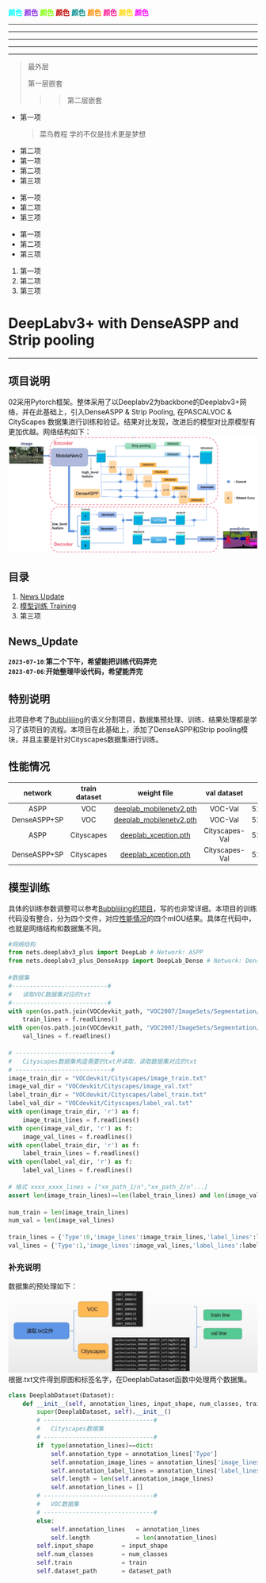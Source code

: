 
<font color=blue > </font>
<font color=cyan >**颜色**</font>
<font color= blueviolet>**颜色**</font>
<font color= chartreuse>**颜色**</font>
<font color= crismon>**颜色**</font>
<font color= darkcyan>**颜色**</font>
<font color= darkorange>**颜色**</font>
<font color= deeppink>**颜色**</font>
<font color=gold >**颜色**</font>
<font color= fuchsia>**颜色**</font>
***  
* * *  
*****
- - -
----------
> 最外层
> 
> 第一层嵌套
> > > 第二层嵌套
* 第一项
    > 菜鸟教程
    > 学的不仅是技术更是梦想
* 第二项
* 第一项
* 第二项
* 第三项

+ 第一项
+ 第二项
+ 第三项

- 第一项
- 第二项
- 第三项

1. 第一项
2. 第二项
3. 第三项



# DeepLabv3+ with DenseASPP and Strip pooling
---
## 项目说明  
02采用Pytorch框架。整体采用了以Deeplabv2为backbone的Deeplabv3+网络，并在此基础上，引入DenseASPP & Strip Pooling, 在PASCALVOC & CityScapes 数据集进行训练和验证。结果对比发现，改进后的模型对比原模型有更加优越。网络结构如下：  
![](page_img\net_structure.png)


## 目录
1. [News Update](#news_update)
2. [模型训练 Training](#模型训练)
3. 第三项
## News_Update
**`2023-07-10`**:**第二个下午，希望能把训练代码弄完**   
**`2023-07-06`**:**开始整理毕设代码，希望能弄完** 
## 特别说明
此项目参考了[Bubbliiiing](https://github.com/bubbliiiing/deeplabv3-plus-pytorch)的语义分割项目，数据集预处理、训练、结果处理都是学习了该项目的流程。本项目在此基础上，添加了DenseASPP和Strip pooling模块，并且主要是针对Cityscapes数据集进行训练。


## <span id="jump_性能情况">性能情况</span> 
|network | train dataset | weight file | val dataset | input size | mIOU | 
| :-----:| :-----: | :-----: | :------: | :------: | :------: | 
|ASPP | VOC | [deeplab_mobilenetv2.pth](https://github.com/bubbliiiing/deeplabv3-plus-pytorch/releases/download/v1.0/deeplab_mobilenetv2.pth) | VOC-Val | 512x512| 72.63 | 
|DenseASPP+SP | VOC | [deeplab_mobilenetv2.pth](https://github.com/bubbliiiing/deeplabv3-plus-pytorch/releases/download/v1.0/deeplab_mobilenetv2.pth) | VOC-Val | 512x512| 74.44 | 
|ASPP | Cityscapes| [deeplab_xception.pth](https://github.com/bubbliiiing/deeplabv3-plus-pytorch/releases/download/v1.0/deeplab_xception.pth) | Cityscapes-Val | 512x512|64.92 | 
|DenseASPP+SP | Cityscapes| [deeplab_xception.pth](https://github.com/bubbliiiing/deeplabv3-plus-pytorch/releases/download/v1.0/deeplab_xception.pth) | Cityscapes-Val | 512x512| 67.37 | 
## 模型训练
具体的训练参数调整可以参考[Bubbliiiing的项目](https://github.com/bubbliiiing/deeplabv3-plus-pytorch)，写的也非常详细。本项目的训练代码没有整合，分为四个文件，对应[性能情况](#jump_性能情况)的四个mIOU结果。具体在代码中，也就是网络结构和数据集不同。
```python
#网络结构
from nets.deeplabv3_plus import DeepLab # Network: ASPP
from nets.deeplabv3_plus_DenseAspp import DeepLab_Dense # Network: DenseASPP+SP

#数据集
#---------------------------#
#   读取VOC数据集对应的txt
#---------------------------#
with open(os.path.join(VOCdevkit_path, "VOC2007/ImageSets/Segmentation/train.txt"),"r") as f:
    train_lines = f.readlines()
with open(os.path.join(VOCdevkit_path, "VOC2007/ImageSets/Segmentation/val.txt"),"r") as f:
    val_lines = f.readlines()

# ---------------------------#
#   Cityscapes数据集构造需要的txt并读取，读取数据集对应的txt
# ---------------------------#
image_train_dir = "VOCdevkit/Cityscapes/image_train.txt"
image_val_dir = "VOCdevkit/Cityscapes/image_val.txt"
label_train_dir = "VOCdevkit/Cityscapes/label_train.txt"
label_val_dir = "VOCdevkit/Cityscapes/label_val.txt"
with open(image_train_dir, 'r') as f:
    image_train_lines = f.readlines()
with open(image_val_dir, 'r') as f:
    image_val_lines = f.readlines()
with open(label_train_dir, 'r') as f:
    label_train_lines = f.readlines()
with open(label_val_dir, 'r') as f:
    label_val_lines = f.readlines()

# 格式 xxxx_xxxx_lines = ["xx_path_1/n","xx_path_2/n"...]
assert len(image_train_lines)==len(label_train_lines) and len(image_val_lines)==len(label_val_lines)

num_train = len(image_train_lines)
num_val = len(image_val_lines)

train_lines = {'Type':0,'image_lines':image_train_lines,'label_lines':label_train_lines}
val_lines = {'Type':1,'image_lines':image_val_lines,'label_lines':label_val_lines}
```
### 补充说明
数据集的预处理如下：
![](page_img\read_line.jpg)
根据.txt文件得到原图和标签名字，在DeeplabDataset函数中处理两个数据集。
```python
class DeeplabDataset(Dataset):
    def __init__(self, annotation_lines, input_shape, num_classes, train, dataset_path):
        super(DeeplabDataset, self).__init__()
        # -------------------------------#
        #   Cityscapes数据集
        # -------------------------------#
        if  type(annotation_lines)==dict:
            self.annotation_type = annotation_lines['Type']
            self.annotation_image_lines = annotation_lines['image_lines']
            self.annotation_label_lines = annotation_lines['label_lines']
            self.length = len(self.annotation_image_lines)
            self.annotation_lines = []
        # -------------------------------#
        #   VOC数据集
        # -------------------------------#
        else:
            self.annotation_lines   = annotation_lines
            self.length             = len(annotation_lines)
        self.input_shape        = input_shape
        self.num_classes        = num_classes
        self.train              = train
        self.dataset_path       = dataset_path
```



